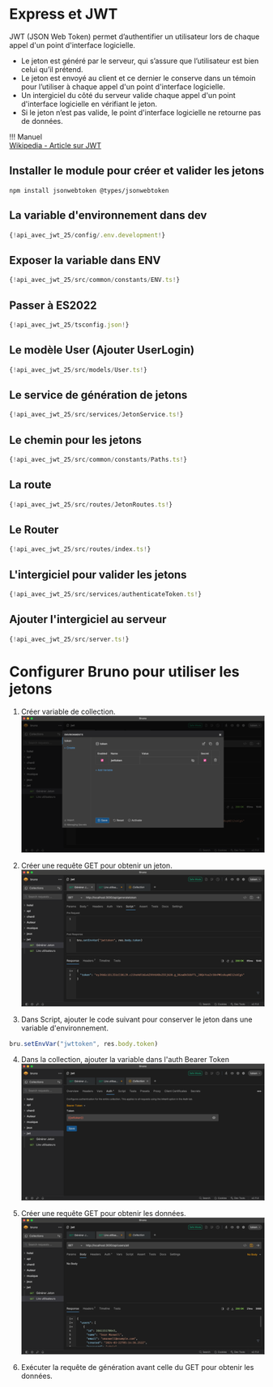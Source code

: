 # Express et JWT  

JWT (JSON Web Token) permet d’authentifier un utilisateur lors de chaque appel d'un point d'interface logicielle.  

- Le jeton est généré par le serveur, qui s’assure que l’utilisateur est bien celui qu’il prétend.  
- Le jeton est envoyé au client et ce dernier le conserve dans un témoin pour l’utiliser à chaque appel d'un point d'interface logicielle.  
- Un intergiciel du côté du serveur valide chaque appel d'un point d'interface logicielle en vérifiant le jeton.  
- Si le jeton n’est pas valide, le point d'interface logicielle ne retourne pas de données.  

!!! Manuel  
    [Wikipedia - Article sur JWT](https://en.wikipedia.org/wiki/JSON_Web_Token)  


## Installer le module pour créer et valider les jetons  

``` nodejsrepl title="console"
npm install jsonwebtoken @types/jsonwebtoken
```

## La variable d'environnement dans dev  
``` ts title="config/.env.development"
{!api_avec_jwt_25/config/.env.development!}
```

## Exposer la variable dans ENV
``` ts title="src/common/constants/ENV.ts"
{!api_avec_jwt_25/src/common/constants/ENV.ts!}
```

## Passer à ES2022

``` ts title="src/tsconfig.json"
{!api_avec_jwt_25/tsconfig.json!}
```

## Le modèle User (Ajouter UserLogin) 

``` ts title="src/models/User.ts"
{!api_avec_jwt_25/src/models/User.ts!}
```

## Le service de génération de jetons  

``` ts title="src/services/JetonService.ts"
{!api_avec_jwt_25/src/services/JetonService.ts!}
```

## Le chemin pour les jetons  

``` ts title="src/common/constants/Paths.ts"
{!api_avec_jwt_25/src/common/constants/Paths.ts!}
```

## La route  

``` ts title="src/routes/JetonRoutes.ts"
{!api_avec_jwt_25/src/routes/JetonRoutes.ts!}
```

## Le Router
  
``` ts title="src/routes/index.ts"
{!api_avec_jwt_25/src/routes/index.ts!}
```

## L'intergiciel pour valider les jetons  

``` ts title="src/services/authenticateToken.ts"
{!api_avec_jwt_25/src/services/authenticateToken.ts!}
```

## Ajouter l'intergiciel au serveur 

``` ts title="src/server.ts"
{!api_avec_jwt_25/src/server.ts!}
```

# Configurer Bruno pour utiliser les jetons

1. Créer variable de collection.  
  ![Bruno - Créer une variable de collection](images/bruno_coll_var.png)  
  
2. Créer une requête GET pour obtenir un jeton.
  ![Bruno - Créer une requête GET pour obtenir un jeton](images/bruno_setvar_script.png)

3. Dans Script, ajouter le code suivant pour conserver le jeton dans une variable d'environnement.
  ``` js
  bru.setEnvVar("jwttoken", res.body.token)
  ```
4. Dans la collection, ajouter la variable dans l'auth Bearer Token  
  ![Bruno - Créer une requête GET pour obtenir un jeton](images/bruno_auth.png)  

5. Créer une requête GET pour obtenir les données. 
  ![Bruno - Ajouter le jeton à la requête GET](images/bruno_get_users.png)

6. Exécuter la requête de génération avant celle du GET pour obtenir les données.

